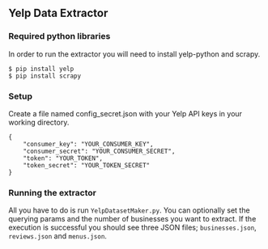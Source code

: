 ## Yelp Data Extractor

### Required python libraries

In order to run the extractor you will need to install yelp-python and scrapy.

```
$ pip install yelp  
$ pip install scrapy
```

### Setup

Create a file named config_secret.json with your Yelp API keys in your working directory.

```
{
    "consumer_key": "YOUR_CONSUMER_KEY",
    "consumer_secret": "YOUR_CONSUMER_SECRET",
    "token": "YOUR_TOKEN",
    "token_secret": "YOUR_TOKEN_SECRET"
}
```

### Running the extractor

All you have to do is run ```YelpDatasetMaker.py```. You can optionally set the querying params 
and the number of businesses you want to extract. If the execution is successful you should
see three JSON files; ```businesses.json```, ```reviews.json``` and ```menus.json```.
